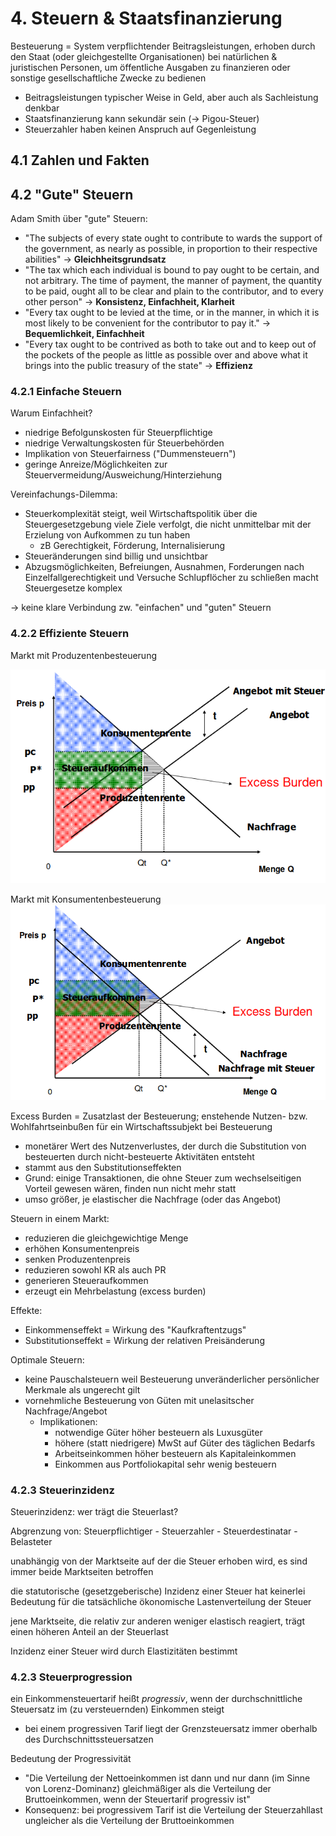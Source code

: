 # 4. Steuern & Staatsfinanzierung
Besteuerung = System verpflichtender Beitragsleistungen, erhoben durch den Staat (oder gleichgestellte Organisationen) bei natürlichen & juristischen Personen, um öffentliche Ausgaben zu finanzieren oder sonstige gesellschaftliche Zwecke zu bedienen
- Beitragsleistungen typischer Weise in Geld, aber auch als Sachleistung denkbar
- Staatsfinanzierung kann sekundär sein (-> Pigou-Steuer)
- Steuerzahler haben keinen Anspruch auf Gegenleistung

## 4.1 Zahlen und Fakten

## 4.2 "Gute" Steuern
Adam Smith über "gute" Steuern:
- "The subjects of every state ought to contribute to wards the support of the government, as nearly as possible, in proportion to their respective abilities" -> **Gleichheitsgrundsatz**
- "The tax which each individual is bound to pay ought to be certain, and not arbitrary. The time of payment, the manner of payment, the quantity to be paid, ought all to be clear and plain to the contributor, and to every other person" -> **Konsistenz, Einfachheit, Klarheit**
- "Every tax ought to be levied at the time, or in the manner, in which it is most likely to be convenient for the contributor to pay it." -> **Bequemlichkeit, Einfachheit**
- "Every tax ought to be contrived as both to take out and to keep out of the pockets of the people as little as possible over and above what it brings into the public treasury of the state" -> **Effizienz**

### 4.2.1 Einfache Steuern
Warum Einfachheit?
- niedrige Befolgunskosten für Steuerpflichtige
- niedrige Verwaltungskosten für Steuerbehörden
- Implikation von Steuerfairness ("Dummensteuern")
- geringe Anreize/Möglichkeiten zur Steuervermeidung/Ausweichung/Hinterziehung

Vereinfachungs-Dilemma:
- Steuerkomplexität steigt, weil Wirtschaftspolitik über die Steuergesetzgebung viele Ziele verfolgt, die nicht unmittelbar mit der Erzielung von Aufkommen zu tun haben
  - zB Gerechtigkeit, Förderung, Internalisierung
- Steueränderungen sind billig und unsichtbar
- Abzugsmöglichkeiten, Befreiungen, Ausnahmen, Forderungen nach Einzelfallgerechtigkeit und Versuche Schlupflöcher zu schließen macht Steuergesetze komplex

-> keine klare Verbindung zw. "einfachen" und "guten" Steuern

### 4.2.2 Effiziente Steuern
Markt mit Produzentenbesteuerung

![Markt mit Produzentenbesteuerung](./img/prosteu.png "Markt mit Produzentenbesteuerung")

Markt mit Konsumentenbesteuerung
![Markt mit Konsumentenbesteuerung](./img/konsteu.png "Markt mit Konsumentenbesteuerung")

Excess Burden = Zusatzlast der Besteuerung; enstehende Nutzen- bzw. Wohlfahrtseinbußen  für ein Wirtschaftssubjekt bei Besteuerung
- monetärer Wert des Nutzenverlustes, der durch die Substitution von besteuerten durch nicht-besteuerte Aktivitäten entsteht
- stammt aus den Substitutionseffekten
- Grund: einige Transaktionen, die ohne Steuer zum wechselseitigen Vorteil gewesen wären, finden nun nicht mehr statt
- umso größer, je elastischer die Nachfrage (oder das Angebot)

Steuern in einem Markt:
- reduzieren die gleichgewichtige Menge
- erhöhen Konsumentenpreis
- senken Produzentenpreis
- reduzieren sowohl KR als auch PR
- generieren Steueraufkommen
- erzeugt ein Mehrbelastung (excess burden)

Effekte:
- Einkommenseffekt = Wirkung des "Kaufkraftentzugs"
- Substitutionseffekt = Wirkung der relativen Preisänderung

Optimale Steuern:
- keine Pauschalsteuern weil Besteuerung unveränderlicher persönlicher Merkmale als ungerecht gilt
- vornehmliche Besteuerung von Güten mit unelasitscher Nachfrage/Angebot
  - Implikationen:
    - notwendige Güter höher besteuern als Luxusgüter
    - höhere (statt niedrigere) MwSt auf Güter des täglichen Bedarfs
    - Arbeitseinkommen höher besteuern als Kapitaleinkommen
    - Einkommen aus Portfoliokapital sehr wenig besteuern

### 4.2.3 Steuerinzidenz
Steuerinzidenz: wer trägt die Steuerlast?

Abgrenzung von: Steuerpflichtiger - Steuerzahler - Steuerdestinatar - Belasteter

unabhängig von der Marktseite auf der die Steuer erhoben wird, es sind immer beide Marktseiten betroffen

die statutorische (gesetzgeberische) Inzidenz einer Steuer hat keinerlei Bedeutung für die tatsächliche ökonomische Lastenverteilung der Steuer

jene Marktseite, die relativ zur anderen weniger elastisch reagiert, trägt einen höheren Anteil an der Steuerlast

Inzidenz einer Steuer wird durch Elastizitäten bestimmt

### 4.2.3 Steuerprogression
ein Einkommensteuertarif heißt *progressiv*, wenn der durchschnittliche Steuersatz im (zu versteuernden) Einkommen steigt 
- bei einem progressiven Tarif liegt der Grenzsteuersatz immer oberhalb des Durchschnittssteuersatzen

Bedeutung der Progressivität
- "Die Verteilung der Nettoeinkommen ist dann und nur dann (im Sinne von Lorenz-Dominanz) gleichmäßiger als die Verteilung der Bruttoeinkommen, wenn der Steuertarif progressiv ist"
- Konsequenz: bei progressivem Tarif ist die Verteilung der Steuerzahllast ungleicher als die Verteilung der Bruttoeinkommen
